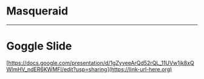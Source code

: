 # Masqueraid
---
# Goggle Slide 
[https://docs.google.com/presentation/d/1gZyveeArQd52rQL_11UVw1jk8xQWlmHV_ndER6KWMFI/edit?usp=sharing](https://link-url-here.org)
